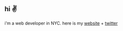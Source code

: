 ## hi ✌️ 
i'm a web developer in NYC. here is my [website](https://kristencabrera.com/) + [twitter](https://twitter.com/kris10cabrera)
